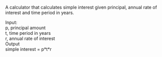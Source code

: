 A calculator that calculates simple interest given principal, annual rate of interest and time period in years.

Input:   
   p, principal amount   
   t, time period in years   
   r, annual rate of interest   
Output     
   simple interest = p\*t\*r   
